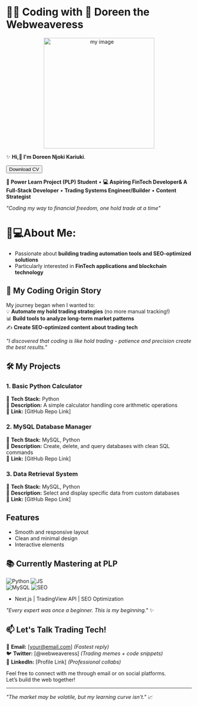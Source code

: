 #  👩‍💻 **Coding with 💎 Doreen the Webweaveress**

<p align="center">
 <img src="https://imgur.com/Rs8pd9J.jpg" width="300" alt="my image">
</p>

✨ **Hi,👋 I'm Doreen Njoki Kariuki**.

<a href="/your-cv.pdf" download>
  <button>Download CV</button>
 <button-align: center>
</a>



**🌱 Power Learn Project (PLP) Student** • **💻 Aspiring FinTech Developer& A Full-Stack Developer** • **Trading Systems Engineer/Builder** • **Content Strategist**
 
*"Coding my way to financial freedom, one hold trade at a time"*

# 👩💻About Me:
- Passionate about **building trading automation tools and SEO-optimized solutions**
- Particularly interested in **FinTech applications and blockchain technology**


## 🚀 My Coding Origin Story
My journey began when I wanted to:  
💡 **Automate my hold trading strategies** (no more manual tracking!)  
📊 **Build tools to analyze long-term market patterns**  
✍️ **Create SEO-optimized content about trading tech**  

*"I discovered that coding is like hold trading - patience and precision create the best results."*


## 🛠️ My Projects
### 1. Basic Python Calculator
🔹 **Tech Stack:** Python  
🔹 **Description:** A simple calculator handling core arithmetic operations  
🔹 **Link:** [GitHub Repo Link]

### 2. MySQL Database Manager 
🔹 **Tech Stack:** MySQL, Python  
🔹 **Description:** Create, delete, and query databases with clean SQL commands  
🔹 **Link:** [GitHub Repo Link]

### 3. Data Retrieval System
🔹 **Tech Stack:** MySQL, Python  
🔹 **Description:** Select and display specific data from custom databases  
🔹 **Link:** [GitHub Repo Link]


## Features
- Smooth and responsive layout
- Clean and minimal design
- Interactive elements


## 📚 Currently Mastering at PLP
<img src="https://img.shields.io/badge/Python-3776AB?style=flat&logo=python&logoColor=white" alt="Python"> <img src="https://img.shields.io/badge/JavaScript-F7DF1E?style=flat&logo=javascript&logoColor=black" alt="JS">  
<img src="https://img.shields.io/badge/MySQL-4479A1?style=flat&logo=mysql&logoColor=white" alt="MySQL"> <img src="https://img.shields.io/badge/SEO-0F9D58?style=flat&logo=google&logoColor=white" alt="SEO">

- Next.js | TradingView API | SEO Optimization


*"Every expert was once a beginner. This is my beginning."* ✨


## 📫 Let's Talk Trading Tech!
📧 **Email:** [your@email.com] *(Fastest reply)*  
🐦 **Twitter:** [@webweaveress] *(Trading memes + code snippets)*  
🔗 **LinkedIn:** [Profile Link] *(Professional collabs)*  


Feel free to connect with me through email or on social platforms.  
Let’s build the web together!

---


*"The market may be volatile, but my learning curve isn't."* 📈




